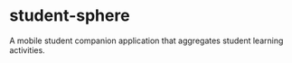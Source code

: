 # student-sphere
A mobile student companion application that aggregates student learning activities.
